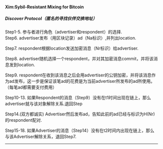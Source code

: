 #### Xim:Sybil-Resistant Mixing for Bitcoin

##### Discover Protocol（匿名的寻找伙伴交换地址）

Step1-5. 参与者进行角色（advertiser和respondent）的选择.    
Step6. advertiser发布（用区块记录）ad（Na标识）,并列出location.   

Step7. respondent根据location发送加密消息（Nr标识）给advertiser.  

Step8. advertiser随机选择一个respondent，并对其加密消息commit，并将该消息发到location.   

Step9. respondent在收到该消息之后会用advertiser的公钥加密，并将该消息作为ad发布，这一步是保证该笔ad的花费是为当前advertiser所发布的ad所使用。（每笔ad都需要支付费用）  

Step10-13. 如果Respondent的消息（Step9）没有在t1时间出现在链上，那么advertiser就与该对象解除关系.退回Step  

Step14.(双方都诚实) Advertiser然后发布ad，告知此前的ad已经与标识为H(Nr)的respondent配对.  

Step15-18. 如果Advertiser的消息（Step14）没有在t2时间内出现在链上，那么与该Advertiser解除关系，退回Step7.  

____
